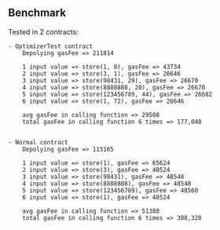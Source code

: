 ## Benchmark

Tested in 2 contracts:

    - OptimizerTest contract
        Depolying gasFee => 211814

        1 input value => store(1, 0), gasFee => 43734
        2 input value => store(3, 1), gasFee => 26646
        3 input value => store(98431, 29), gasFee => 26670
        4 input value => store(8888888, 20), gasFee => 26670
        5 input value => store(123456789, 44), gasFee => 26682
        6 input value => store(1, 72), gasFee => 26646

        avg gasFee in calling function => 29508
        total gasFee in calling function 6 times => 177,048


    - Normal contract
        Depolying gasFee => 115165

        1 input value => store(1), gasFee => 65624
        2 input value => store(3), gasFee => 48524
        3 input value => store(98431), gasFee => 48548
        4 input value => store(8888888), gasFee => 48548
        5 input value => store(123456789), gasFee => 48560
        6 input value => store(1), gasFee => 48524

        avg gasFee in calling function => 51388
        total gasFee in calling function 6 times => 308,328

